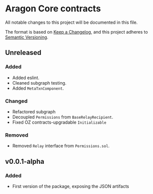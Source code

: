 # Aragon Core contracts
All notable changes to this project will be documented in this file.

The format is based on [Keep a Changelog](https://keepachangelog.com/en/1.0.0/),
and this project adheres to [Semantic Versioning](https://semver.org/spec/v2.0.0.html).

## Unreleased

### Added
- Added eslint.
- Cleaned subgraph testing.
- Added `MetaTxnComponent`.

### Changed
- Refactored subgraph
- Decoupled `Permissions` from `BaseRelayRecipient`.
- Fixed OZ contracts-upgradable `Initializable`

### Removed
- Removed `Relay` interface from `Permissions.sol`.

## v0.0.1-alpha

### Added
- First version of the package, exposing the JSON artifacts
